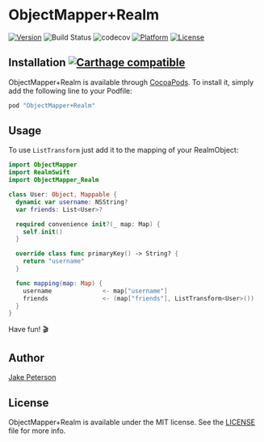 # ObjectMapper+Realm

[![Version](https://img.shields.io/cocoapods/v/ObjectMapper+Realm.svg?style=flat)](http://cocoapods.org/pods/ObjectMapper+Realm)
![Build Status](https://circleci.com/gh/Jakenberg/ObjectMapper-Realm.svg?style=shield)
![codecov](https://codecov.io/gh/Jakenberg/ObjectMapper-Realm/branch/master/graph/badge.svg)
[![Platform](https://img.shields.io/cocoapods/p/ObjectMapper+Realm.svg?style=flat)](http://cocoapods.org/pods/ObjectMapper+Realm)
[![License](https://img.shields.io/cocoapods/l/ObjectMapper+Realm.svg?style=flat)](https://github.com/Jakenberg/ObjectMapper-Realm/blob/master/LICENSE)

## Installation [![Carthage compatible](https://img.shields.io/badge/Carthage-compatible-4BC51D.svg?style=flat)](https://github.com/Carthage/Carthage)

ObjectMapper+Realm is available through [CocoaPods](http://cocoapods.org/pods/ObjectMapper+Realm). To install
it, simply add the following line to your Podfile:

```ruby
pod "ObjectMapper+Realm"
```

## Usage

To use `ListTransform` just add it to the mapping of your RealmObject:
```swift
import ObjectMapper
import RealmSwift
import ObjectMapper_Realm

class User: Object, Mappable {
  dynamic var username: NSString?
  var friends: List<User>?

  required convenience init?(_ map: Map) {
    self.init()
  }

  override class func primaryKey() -> String? {
    return "username"
  }

  func mapping(map: Map) {
    username              <- map["username"]
    friends               <- (map["friends"], ListTransform<User>())
  }
}
```
Have fun! 🎬

## Author

[Jake Peterson](http://jakenberg.io)

## License

ObjectMapper+Realm is available under the MIT license. See the [LICENSE](https://github.com/Jakenberg/ObjectMapper-Realm/blob/master/LICENSE) file for more info.
